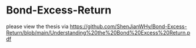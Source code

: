 # Bond-Excess-Return

please view the thesis via https://github.com/ShenJianWHy/Bond-Excess-Return/blob/main/Understanding%20the%20Bond%20Excess%20Return.pdf
